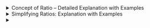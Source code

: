 <details><summary>Concept of Ratio – Detailed Explanation with Examples</summary>

## **Concept of Ratio – Detailed Explanation with Examples**

### **1. Definition of Ratio**

A **ratio** is a mathematical comparison between two or more quantities of the **same kind**, showing how many times one value contains or is contained within another. It expresses the **relative size** of quantities.

- **Representation**:
  - Written using a colon (`:`) → e.g., `a:b` (read as "a to b")
  - Can also be written as a fraction (`a/b`) or with the word "to" ("a to b").

📌 **Example:**  
If a class has **10 boys** and **15 girls**, the ratio of boys to girls is:

$$
\text{Ratio} = 10:15 = \frac{10}{15} = \frac{2}{3}
$$

(After simplifying, the ratio is **2:3**)

---

### **2. Key Properties of Ratios**

1. **Same Units**: Ratios compare quantities measured in the **same units** (e.g., kg, liters, or counts).

   - ✅ Correct: Comparing 2 kg apples to 3 kg oranges → `2:3`.
   - ❌ Incorrect: Comparing 2 km to 3 hours (different units).

2. **No Units**: Ratios themselves **do not have units** (e.g., `2:3` is unitless).

3. **Order Matters**: `a:b` is **not the same** as `b:a`.

   - Example: The ratio of boys to girls (`2:3`) ≠ girls to boys (`3:2`).

4. **Simplification**: Ratios can be simplified like fractions by dividing all terms by their **greatest common divisor (GCD)**.

   - Example: `4:6` simplifies to `2:3` (divided by 2).

5. **Multiplication or Division**:
   - If we multiply or divide both terms of a ratio by the same number, the ratio remains the same.
   - **Example:** $$4:6$$ → Divide by **2** → $$2:3$$ (Same ratio)

---

### **3. Types of Ratios**

| Type              | Description                          | Example                                          |
| ----------------- | ------------------------------------ | ------------------------------------------------ |
| **Part-to-Part**  | Compares parts within a group.       | In a class, the ratio of boys to girls is `2:3`. |
| **Part-to-Whole** | Compares a part to the entire group. | The ratio of boys to total students is `2:5`.    |
| **Whole-to-Part** | Compares the whole group to a part.  | The ratio of total students to girls is `5:3`.   |

#### **(a) Simple Ratio**

A ratio that directly compares two values.  
🔹 **Example:** The ratio of 4 apples to 6 bananas is **4:6**, which simplifies to **2:3**.

#### **(b) Compound Ratio**

A ratio obtained by multiplying two or more simple ratios.  
🔹 **Example:**

- The ratio of **A:B** is **2:3**,
- The ratio of **B:C** is **4:5**,
- The compound ratio **A:C** is:

$$
(2:3) \times (4:5) = \frac{2}{3} \times \frac{4}{5} = \frac{8}{15} = 8:15
$$

#### **(c) Duplicate Ratio**

The ratio obtained by squaring each term of a given ratio.  
🔹 **Example:** The **duplicate ratio** of **2:3** is:

$$
(2^2 : 3^2) = (4:9)
$$

#### **(d) Inverse Ratio**

The reciprocal of a given ratio.  
🔹 **Example:** The **inverse ratio** of **4:5** is **5:4**.

---

### **4. Applications of Ratio**

#### **(a) In Daily Life**

- **Cooking Recipe**:Pancake mix requires flour and sugar in a `3:1` ratio.
- If you use **6 cups of flour**, you need **2 cups of sugar** (since `6:2 = 3:1`).

- **Shopping**: Comparing discounts, e.g., "Buy 1 Get 1 Free" is a **1:1** ratio.

#### **(b) In Business & Finance**

- **Debt-to-Income Ratio** If your monthly debt is **$500** and income is **$2,500**, the ratio is `500:2500 = 1:5`.

- **Profit sharing**: If two partners invest in a **3:2** ratio, profits are shared in the same ratio.

- **Interest Rates**: Banks use ratios to calculate loan interest.

#### **(c) In Mathematics**

- Ratios help in **solving proportion problems**.
- **Example:** If 3 pencils cost ₹15, what is the cost of 5 pencils?

$$
\text{Cost per pencil} = 15 \div 3 = 5 \text{₹}
$$

$$
\text{Cost of 5 pencils} = 5 \times 5 = 25 \text{₹}
$$

#### **(d) Speed (Distance:Time)**:

- A car travels **120 km in 2 hours** → Speed ratio = `120:2` = `60:1` (km/h).

#### **(e) Map Scale**:

- A map scale of `1:50,000` means **1 cm on the map = 50,000 cm (0.5 km) in reality**.

---

### **5. How to Find and Simplify Ratios?**

**Example**: In a basket, there are **8 apples and 12 oranges**.

- **Step 1**: Write the ratio → `Apples:Oranges = 8:12`.
- **Step 2**: Simplify by dividing by GCD (here, GCD of 8 & 12 is **4**).
- **Final Ratio**: `8 ÷ 4 : 12 ÷ 4 = 2:3`.

**Interpretation**: For every **2 apples**, there are **3 oranges**.

---

### **6. Equivalent Ratios**

Ratios can be **scaled up or down** while keeping the same proportion.

- Example:
  - `2:3` is equivalent to:
    - `4:6` (multiplied by 2),
    - `6:9` (multiplied by 3),
    - `1:1.5` (divided by 2).

---

### **7. Ratio vs. Fraction**

| Feature           | Ratio                         | Fraction                           |
| ----------------- | ----------------------------- | ---------------------------------- |
| **Represents**    | Comparison between quantities | Part of a whole                    |
| **Example**       | `2:3` (boys to girls)         | `2/5` (boys out of total students) |
| **Units**         | No units                      | No units                           |
| **Order Matters** | Yes (`2:3 ≠ 3:2`)             | Yes (`2/5 ≠ 5/2`)                  |

---

### **8. Common Mistakes to Avoid**

1. **Mixing Units**:

   - ❌ Incorrect: Comparing `2 kg` of rice to `3 liters` of milk.
   - ✅ Correct: Compare `2 kg` rice to `3 kg` sugar.

2. **Ignoring Order**:

   - The ratio `3:2` (men:women) is **not the same** as `2:3` (women:men).

3. **Not Simplifying**:
   - A ratio of `10:15` should be simplified to `2:3`.

---

## **Summary**

- **Ratio** = Comparison of two or more quantities (`a:b`).
- **Types**: Part-to-part, part-to-whole, whole-to-part.
- **Simplification**: Divide by GCD (e.g., `4:6 → 2:3`).
- **Applications**: Cooking, maps, finance, speed calculations.

**Practice Question**:  
In a park, there are **15 dogs and 25 cats**. What is the simplified ratio of dogs to cats?  
**Answer**: `15:25 = 3:5`.

Ratios are everywhere—understanding them helps in daily life and advanced math! 🚀

</details>

<details><summary>Simplifying Ratios: Explanation with Examples</summary>

# **Simplifying Ratios: Explanation with Examples**

## **1. What Does It Mean to Simplify a Ratio?**

Simplifying a ratio means reducing it to its **smallest possible whole-number form** while keeping the **same proportion** between quantities.

**Key Idea**:  
Just like simplifying fractions (e.g., $\frac{4}{8}$ simplifies to $\frac{1}{2}$), ratios can be simplified by dividing all terms by their **greatest common divisor (GCD)**.

📌 **Example:**  
The ratio **18:24** can be simplified as:

$$
\frac{18}{24} = \frac{3}{4} \quad \text{(Dividing both by 6, the GCD of 18 and 24)}
$$

So, **18:24** simplifies to **3:4**.

---

## **2. Steps to Simplify a Ratio**

Follow these steps to simplify a ratio:

### **Step 1: Write the Ratio** (e.g., `36:48`).

### **Step 2: Find the Greatest Common Divisor (GCD)**

Find the **largest number** that divides both terms of the ratio.

🔹 **Example:** Simplify **36:48**

- Factors of **36** = {1, 2, 3, 4, 6, 9, 12, 18, 36}
- Factors of **48** = {1, 2, 3, 4, 6, 8, 12, 16, 24, 48}
- **GCD = 12**

### **Step 3: Divide Both Terms by the GCD**

$$
\frac{36}{12} : \frac{48}{12} = 3:4
$$

So, **36:48** simplifies to **3:4**.

---

## **3. Examples of Simplifying Ratios**

### **Example 1: Basic Ratio**

Simplify **15:25**

- **GCD of 15 and 25 = 5**
  $$
  \frac{15}{5} : \frac{25}{5} = 3:5
  $$
  ✅ **Final Answer: 3:5**

---

### **Example 2: Simplifying Ratios with Units**

**Rule**: Convert quantities to the **same unit** before simplifying.

**Example**:  
Simplify the ratio **2 meters : 50 centimeters**.

1. Convert meters to cm → 2 m = **200 cm**.
2. Ratio becomes `200:50`.
3. GCD of 200 and 50 = **50**.
4. Simplified ratio = `4:1`.

---

### **Example 2: Simplifying Ratios with More Than Two Terms**

**Same rule**: Divide all terms by their GCD.

**Example**:
Simplify **`30:42:18`**

1. Find the **GCD of 30, 42, and 18**

   - Factors of **30** = {1, 2, 3, 5, 6, 10, 15, 30}
   - Factors of **42** = {1, 2, 3, 6, 7, 14, 21, 42}
   - Factors of **18** = {1, 2, 3, 6, 9, 18}
   - **GCD of 30, 42, and 18 = 6**

2. Divide all terms by 6:
   $$
   \frac{30}{6} : \frac{42}{6} : \frac{18}{6} = 5:7:3
   $$
   ✅ **Final Answer: 5:7:3**

---

### **Example 3: Simplifying Ratios with Decimals**

Simplify **`2.5:7.5`**

**Step 1**: Eliminate decimals/fractions by multiplying all terms by the **same number**.

**Step 2**: Find GCD if required.

**Example1**:

Simplify **`2.5:7.5`**

1. Convert to whole numbers by multiplying by **10**:
   $$
   (2.5 \times 10) : (7.5 \times 10) = 25:75
   $$
2. Find GCD (**GCD of 25 and 75 = 25**):
   $$
   \frac{25}{25} : \frac{75}{25} = 1:3
   $$
   ✅ **Final Answer: 1:3**

**Example 2**:

Simplify **`1.5 : 3.5`**.

1. Multiply by 2 → $1.5 × 2 = 3$, $3.5 × 2 = 7$.
2. New ratio = `3:7` (already simplified).

---

### **Example 4: Simplifying Ratios with Fractions**

Simplify **$\frac{6}{8} : \frac{9}{12}$**

1. Convert to whole numbers by finding the **LCM of denominators (8 and 12 = 24)**
2. Multiply both fractions by **24**:
   $$
   \left(\frac{6}{8} \times 24\right) : \left(\frac{9}{12} \times 24\right) = 18:18
   $$
3. Simplify:
   $$
   18:18 = 1:1
   $$
   ✅ **Final Answer: 1:1**

---

### **Example 5: Simplifying Ratios with Mixed Numbers**

**Step 1**: Convert mixed numbers to improper fractions.  
**Step 2**: Follow the fraction simplification method.

**Example**:  
Simplify **`2½ : 1¼`**.

1. Convert to fractions → $\frac{5}{2} : \frac{5}{4}$.
2. Multiply by 4 → $\frac{5}{2} × 4 = 10$, $\frac{5}{4} × 4 = 5$.
3. Simplified ratio = `10:5` → `2:1` (divide by GCD 5).

---

## **4. Special Cases in Simplifying Ratios**

### **Case 1: When One Term is 1**

A ratio of **1:x** is already in its simplest form.  
🔹 **Example:** **1:7** (Cannot be simplified further)

### **Case 2: When the Terms Are Prime Numbers**

If both numbers are **prime** (no common factors except 1), the ratio is already in its simplest form.  
🔹 **Example:** **7:11** (Cannot be simplified)

---

## **5. Applications of Simplified Ratios**

- **In Cooking:** If a recipe needs **2:3** flour to sugar, keeping the correct ratio ensures perfect taste.
- **In Maps:** A scale of **1:1000** means **1 cm** on the map equals **1000 cm** in real life.
- **In Finance:** Debt-to-equity ratios help businesses compare financial health.

---

### **8. Common Mistakes to Avoid**

| Mistake                      | Wrong Simplification        | Correct Simplification |
| ---------------------------- | --------------------------- | ---------------------- |
| **Not using the same units** | 2 kg : 500 g = `2:500`      | `2000:500` = `4:1`     |
| **Ignoring the GCD**         | `9:12` = `3:6` (❌)         | `9:12` = `3:4` (✅)    |
| **Incorrect order**          | `5:10` simplified as `10:5` | `5:10` = `1:2`         |

---

### **Summary**

- **Simplified Ratio**: Smallest whole-number form of a ratio (e.g., `6:9` → `2:3`).
- **Steps**:
  1. Ensure same units.
  2. Find GCD.
  3. Divide all terms by GCD.
- **Works for**: Decimals, fractions, mixed numbers, and multi-term ratios.

**Practice Problems**:

1. Simplify `20:35` → **Answer**: `4:7`.
2. Simplify `1.2 : 3.6` → **Answer**: `1:3`.

Simplifying ratios makes comparisons clearer and calculations easier! 🚀

</details>

<details><summary></summary>
</details>
